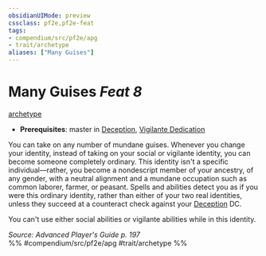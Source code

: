 ```yaml
---
obsidianUIMode: preview
cssclass: pf2e,pf2e-feat
tags:
- compendium/src/pf2e/apg
- trait/archetype
aliases: ["Many Guises"]
---
```

# Many Guises  *Feat 8*  
[archetype](../../rules/traits/archetype.md)  

- **Prerequisites**: master in [Deception](../skills.md#Deception), [Vigilante Dedication](vigilante-dedication-apg.md)

You can take on any number of mundane guises. Whenever you change your identity, instead of taking on your social or vigilante identity, you can become someone completely ordinary. This identity isn't a specific individual—rather, you become a nondescript member of your ancestry, of any gender, with a neutral alignment and a mundane occupation such as common laborer, farmer, or peasant. Spells and abilities detect you as if you were this ordinary identity, rather than either of your two real identities, unless they succeed at a counteract check against your [Deception](../skills.md#Deception) DC.

You can't use either social abilities or vigilante abilities while in this identity.

*Source: Advanced Player's Guide p. 197*  
%% #compendium/src/pf2e/apg #trait/archetype %%